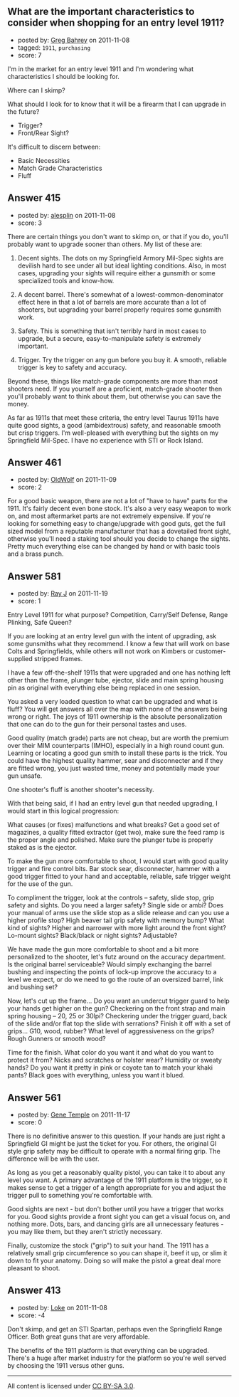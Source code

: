 ## What are the important characteristics to consider when shopping for an entry level 1911?

- posted by: [Greg Bahrey](https://stackexchange.com/users/-1/187-greg-bahrey) on 2011-11-08
- tagged: `1911`, `purchasing`
- score: 7

I'm in the market for an entry level 1911 and I'm wondering what characteristics I should be looking for. 

Where can I skimp? 

What should I look for to know that it will be a firearm that I can upgrade in the future?

 - Trigger?
 - Front/Rear Sight?


It's difficult to discern between:

 - Basic Necessities 
 - Match Grade Characteristics
 - Fluff


## Answer 415

- posted by: [alesplin](https://stackexchange.com/users/-1/104-alesplin) on 2011-11-08
- score: 3

There are certain things you don't want to skimp on, or that if you do, you'll probably want to upgrade sooner than others. My list of these are:

1. Decent sights. The dots on my Springfield Armory Mil-Spec sights are devilish hard to see under all but ideal lighting conditions. Also, in most cases, upgrading your sights will require either a gunsmith or some specialized tools and know-how.

2. A decent barrel. There's somewhat of a lowest-common-denominator effect here in that a lot of barrels are more accurate than a lot of shooters, but upgrading your barrel properly requires some gunsmith work.

3. Safety. This is something that isn't terribly hard in most cases to upgrade, but a secure, easy-to-manipulate safety is extremely important.

4. Trigger. Try the trigger on any gun before you buy it. A smooth, reliable trigger is key to safety and accuracy.

Beyond these, things like match-grade components are more than most shooters need. If you yourself are a proficient, match-grade shooter then you'll probably want to think about them, but otherwise you can save the money.

As far as 1911s that meet these criteria, the entry level Taurus 1911s have quite good sights, a good (ambidextrous) safety, and reasonable smooth but crisp triggers. I'm well-pleased with everything but the sights on my Springfield Mil-Spec. I have no experience with STI or Rock Island.


## Answer 461

- posted by: [OldWolf](https://stackexchange.com/users/-1/111-oldwolf) on 2011-11-09
- score: 2

For a good basic weapon, there are not a lot of "have to have" parts for the 1911. It's fairly decent even bone stock. It's also a very easy weapon to work on, and most aftermarket parts are not extremely expensive. If you're looking for something easy to change/upgrade with good guts, get the full sized model from a reputable manufacturer that has a dovetailed front sight, otherwise you'll need a staking tool should you decide to change the sights. Pretty much everything else can be changed by hand or with basic tools and a brass punch.


## Answer 581

- posted by: [Ray J](https://stackexchange.com/users/-1/166-ray-j) on 2011-11-19
- score: 1

Entry Level 1911 for what purpose? Competition, Carry/Self Defense, Range Plinking, Safe Queen?

If you are looking at an entry level gun with the intent of upgrading, ask some gunsmiths what they recommend.  I know a few that will work on base Colts and Springfields, while others will not work on Kimbers or customer-supplied stripped frames.  

I have a few off-the-shelf 1911s that were upgraded and one has nothing left other than the frame, plunger tube, ejector, slide and main spring housing pin as original with everything else being replaced in one session.

You asked a very loaded question to what can be upgraded and what is fluff?  You will get answers all over the map with none of the answers being wrong or right.  The joys of 1911 ownership is the absolute personalization that one can do to the gun for their personal tastes and uses.

Good quality (match grade) parts are not cheap, but are worth the premium over their MIM counterparts (IMHO), especially in a high round count gun.  Learning or locating a good gun smith to install these parts is the trick.  You could have the highest quality hammer, sear and disconnecter and if they are fitted wrong, you just wasted time, money and potentially made your gun unsafe.  

One shooter's fluff is another shooter's necessity.

With that being said, if I had an entry level gun that needed upgrading, I would start in this logical progression:

What causes (or fixes) malfunctions and what breaks?  Get a good set of magazines, a quality fitted extractor (get two), make sure the feed ramp is the proper angle and polished.  Make sure the plunger tube is properly staked as is the ejector.

To make the gun more comfortable to shoot, I would start with good quality trigger and fire control bits.  Bar stock sear, disconnecter, hammer with a good trigger fitted to your hand and acceptable, reliable, safe trigger weight for the use of the gun. 

To compliment the trigger, look at the controls – safety, slide stop, grip safety and sights.  Do you need a larger safety?  Single side or ambi?  Does your manual of arms use the slide stop as a slide release and can you use a higher profile stop?  High beaver tail grip safety with memory bump?  What kind of sights?  Higher and narrower with more light around the front sight?  Lo-mount sights?  Black/black or night sights?  Adjustable? 

We have made the gun more comfortable to shoot and a bit more personalized to the shooter, let's futz around on the accuracy department. Is the original barrel serviceable?  Would simply exchanging the barrel bushing and inspecting the points of lock-up improve the accuracy to a level we expect, or do we need to go the route of an oversized barrel, link and bushing set? 

Now, let's cut up the frame...  Do you want an undercut trigger guard to help your hands get higher on the gun?  Checkering on the front strap and main spring housing – 20, 25 or 30lpi?  Checkering under the trigger guard, back of the slide and/or flat top the slide with serrations?  Finish it off with a set of grips...  G10, wood, rubber?  What level of aggressiveness on the grips?  Rough Gunners or smooth wood?

Time for the finish.  What color do you want it and what do you want to protect it from?  Nicks and scratches or holster wear?  Humidity or sweaty hands?  Do you want it pretty in pink or coyote tan to match your khaki pants?  Black goes with everything, unless you want it blued.


## Answer 561

- posted by: [Gene Temple](https://stackexchange.com/users/-1/254-gene-temple) on 2011-11-17
- score: 0

There is no definitive answer to this question.  If your hands are just right a Springfield GI might be just the ticket for you.  For others, the original GI style grip safety may be difficult to operate with a normal firing grip.  The difference will be with the user.

As long as you get a reasonably quality pistol, you can take it to about any level you want. A primary advantage of the 1911 platform is the trigger, so it makes sense to get a trigger of a length appropriate for you and adjust the trigger pull to something you're comfortable with.  

Good sights are next - but don't bother until you have a trigger that works for you.  Good sights provide a front sight you can get a visual focus on, and nothing more.  Dots, bars, and dancing girls are all unnecessary features - you may like them, but they aren't strictly necessary.

Finally, customize the stock ("grip") to suit your hand.  The 1911 has a relatively small grip circumference so you can shape it, beef it up, or slim it down to fit your anatomy.  Doing so will make the pistol a great deal more pleasant to shoot.


## Answer 413

- posted by: [Loke](https://stackexchange.com/users/-1/72-loke) on 2011-11-08
- score: -4

Don't skimp, and get an STI Spartan, perhaps even the Springfield Range Officer. Both great guns that are very affordable. 

The benefits of the 1911 platform is that everything can be upgraded. There's a huge after market industry for the platform so you're well served by choosing the 1911 versus other guns.





---

All content is licensed under [CC BY-SA 3.0](https://creativecommons.org/licenses/by-sa/3.0/).
